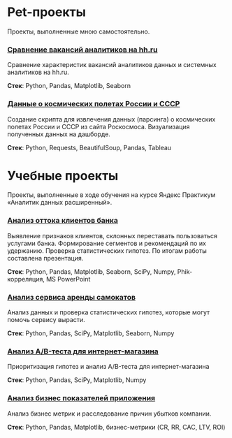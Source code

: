 # Pet-проекты
Проекты, выполненные мною самостоятельно.
### [Сравнение вакансий аналитиков на hh.ru](https://github.com/Ilya-Tischenko/Projects/tree/main/%D0%A1%D1%80%D0%B0%D0%B2%D0%BD%D0%B5%D0%BD%D0%B8%D0%B5%20%D0%B2%D0%B0%D0%BA%D0%B0%D0%BD%D1%81%D0%B8%D0%B9%20%D0%B0%D0%BD%D0%B0%D0%BB%D0%B8%D1%82%D0%B8%D0%BA%D0%BE%D0%B2%20%D0%BD%D0%B0%20hh.ru)

Сравнение характеристик вакансий аналитиков данных и системных аналитиков на hh.ru.

**Стек**: Python, Pandas, Matplotlib, Seaborn

### [Данные о космических полетах России и СССР](https://github.com/Ilya-Tischenko/Projects/tree/main/%D0%94%D0%B0%D0%BD%D0%BD%D1%8B%D0%B5%20%D0%BE%20%D0%BA%D0%BE%D1%81%D0%BC%D0%B8%D1%87%D0%B5%D1%81%D0%BA%D0%B8%D1%85%20%D0%BF%D0%BE%D0%BB%D0%B5%D1%82%D0%B0%D1%85%20%D0%A0%D0%BE%D1%81%D1%81%D0%B8%D0%B8%20%D0%B8%20%D0%A1%D0%A1%D0%A1%D0%A0)

Создание скрипта для извлечения данных (парсинга) о космических полетах России и СССР из сайта Роскосмоса. Визуализация полученных данных на дашборде.

**Стек**: Python, Requests, BeautifulSoup, Pandas, Tableau

# Учебные проекты
Проекты, выполненные в ходе обучения на курсе Яндекс Практикум «Аналитик данных расширенный».

### [Анализ оттока клиентов банка](https://github.com/Ilya-Tischenko/Projects/tree/main/%D0%90%D0%BD%D0%B0%D0%BB%D0%B8%D0%B7%20%D0%BE%D1%82%D1%82%D0%BE%D0%BA%D0%B0%20%D0%BA%D0%BB%D0%B8%D0%B5%D0%BD%D1%82%D0%BE%D0%B2%20%D0%B1%D0%B0%D0%BD%D0%BA%D0%B0)
Выявление признаков клиентов, склонных переставать пользоваться услугами банка. Формирование сегментов и рекомендаций по их удержанию. Проверка статистических гипотез. По итогам работы составлена презентация.

**Стек**: Python, Pandas, Matplotlib, Seaborn, SciPy, Numpy, Phik-корреляция, MS PowerPoint

### [Анализ сервиса аренды самокатов](https://github.com/Ilya-Tischenko/Projects/tree/main/%D0%90%D0%BD%D0%B0%D0%BB%D0%B8%D0%B7%20%D1%81%D0%B5%D1%80%D0%B2%D0%B8%D1%81%D0%B0%20%D0%B0%D1%80%D0%B5%D0%BD%D0%B4%D1%8B%20%D1%81%D0%B0%D0%BC%D0%BE%D0%BA%D0%B0%D1%82%D0%BE%D0%B2)

Анализ данных и проверка статистических гипотез, которые могут помочь сервису вырасти.

**Стек**: Python, Pandas, SciPy, Matplotlib, Seaborn, Numpy

### [Анализ A/B-теста для интернет-магазина](https://github.com/Ilya-Tischenko/Projects/tree/main/%D0%9F%D1%80%D0%BE%D0%B2%D0%B5%D0%B4%D0%B5%D0%BD%D0%B8%D0%B5%20AB-%D1%82%D0%B5%D1%81%D1%82%D0%B0%20%D0%B4%D0%BB%D1%8F%20%D0%B8%D0%BD%D1%82%D0%B5%D1%80%D0%BD%D0%B5%D1%82-%D0%BC%D0%B0%D0%B3%D0%B0%D0%B7%D0%B8%D0%BD%D0%B0)

Приоритизация гипотез и анализ A/B-теста для интернет-магазина

**Стек**: Python, Pandas, SciPy, Matplotlib, Numpy

### [Анализ бизнес показателей приложения](https://github.com/Ilya-Tischenko/Projects/tree/main/%D0%90%D0%BD%D0%B0%D0%BB%D0%B8%D0%B7%20%D0%B1%D0%B8%D0%B7%D0%BD%D0%B5%D1%81-%D0%BF%D0%BE%D0%BA%D0%B0%D0%B7%D0%B0%D1%82%D0%B5%D0%BB%D0%B5%D0%B9%20%D0%BF%D1%80%D0%B8%D0%BB%D0%BE%D0%B6%D0%B5%D0%BD%D0%B8%D1%8F)

Анализ бизнес метрик и расследование причин убытков компании.

**Стек**: Python, Pandas, Matplotlib, бизнес-метрики (CR, RR, CAC, LTV, ROI)
